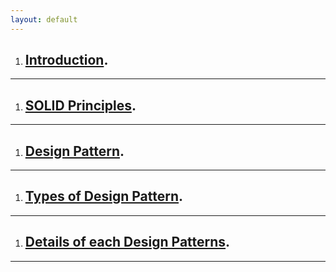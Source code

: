 ```yaml
---
layout: default
---
```



1. ## **[Introduction](https://www.digitalocean.com/community/conceptual-articles/s-o-l-i-d-the-first-five-principles-of-object-oriented-design).**
* * *
1. ## **[SOLID Principles](https://www.digitalocean.com/community/conceptual-articles/s-o-l-i-d-the-first-five-principles-of-object-oriented-design).**
* * *
1. ## **[Design Pattern](https://www.digitalocean.com/community/conceptual-articles/s-o-l-i-d-the-first-five-principles-of-object-oriented-design).**
* * *
1. ## **[Types of Design Pattern](https://www.digitalocean.com/community/conceptual-articles/s-o-l-i-d-the-first-five-principles-of-object-oriented-design).**
* * *
1. ## **[Details of each Design Patterns](https://www.digitalocean.com/community/conceptual-articles/s-o-l-i-d-the-first-five-principles-of-object-oriented-design).**
* * *

